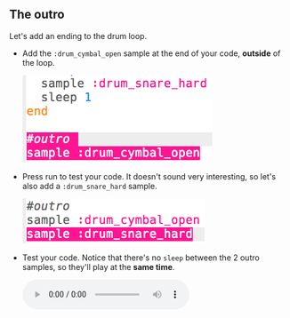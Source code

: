 ## The outro

Let's add an ending to the drum loop.

+ Add the `:drum_cymbal_open` sample at the end of your code, **outside** of the loop.
    
    ![captura de ecrã](images/drum-outro-1.png)

+ Press run to test your code. It doesn't sound very interesting, so let's also add a `:drum_snare_hard` sample.
    
    ![screenshot](images/drum-outro-2.png)

+ Test your code. Notice that there's no `sleep` between the 2 outro samples, so they'll play at the **same time**.
    
    <div id="audio-preview" class="pdf-hidden">
      <audio controls preload> <source src="resources/drums-outro.mp3" type="audio/mpeg"> Your browser does not support the <code>audio</code> element. </audio>
    </div>